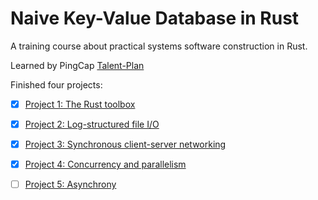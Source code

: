 # Naive Key-Value Database in Rust

A training course about practical systems software construction in Rust.

Learned by PingCap [Talent-Plan](https://github.com/pingcap/talent-plan/blob/master/courses/rust/README.md)

Finished four projects:

- [x] [Project 1: The Rust toolbox](https://github.com/pingcap/talent-plan/tree/master/courses/rust/projects/project-1)
- [x] [Project 2: Log-structured file I/O](https://github.com/pingcap/talent-plan/tree/master/courses/rust/projects/project-2)
- [x] [Project 3: Synchronous client-server networking](https://github.com/pingcap/talent-plan/tree/master/courses/rust/projects/project-3)
- [x] [Project 4: Concurrency and parallelism](https://github.com/pingcap/talent-plan/tree/master/courses/rust/projects/project-4)
- [ ] [Project 5: Asynchrony](https://github.com/pingcap/talent-plan/tree/master/courses/rust/projects/project-5)

